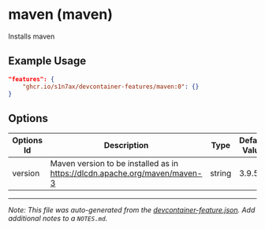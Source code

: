 
# maven (maven)

Installs maven

## Example Usage

```json
"features": {
    "ghcr.io/s1n7ax/devcontainer-features/maven:0": {}
}
```

## Options

| Options Id | Description | Type | Default Value |
|-----|-----|-----|-----|
| version | Maven version to be installed as in https://dlcdn.apache.org/maven/maven-3 | string | 3.9.5 |



---

_Note: This file was auto-generated from the [devcontainer-feature.json](https://github.com/s1n7ax/devcontainer-features/blob/main/src/maven/devcontainer-feature.json).  Add additional notes to a `NOTES.md`._
